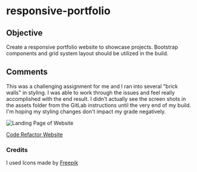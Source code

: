 # responsive-portfolio

## Objective
Create a responsive portfolio website to showcase projects. Bootstrap components and grid system layout should be utilized in the build.

## Comments

This was a challenging assignment for me and I ran into several "brick walls" in styling. I was able to work through the issues and feel really accomplished with the end result. I didn't actually see the screen shots in the assets folder from the GitLab instructions until the very end of my build. I'm hoping my styling changes don't impact my grade negatively. 

![Landing Page of Website](/assets/images/responsive-portfolio.png)

[Code Refactor Website](https://vivid-green.github.io/responsive-portfolio/)

### Credits

I used Icons made by [Freepik](www.flaticon.com/)